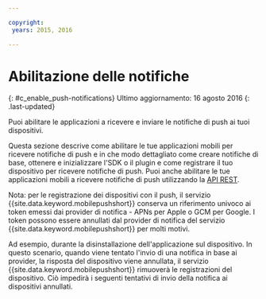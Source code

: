 ```yaml
---

copyright:
 years: 2015, 2016

---
```


# Abilitazione delle notifiche
{: #c_enable_push-notifications}
Ultimo aggiornamento: 16 agosto 2016
{: .last-updated}

Puoi abilitare le applicazioni a ricevere e inviare le notifiche di push ai tuoi dispositivi.

Questa sezione descrive come abilitare le tue applicazioni mobili per ricevere notifiche di push e in che modo dettagliato come creare notifiche di base, ottenere e inizializzare l'SDK o il plugin e come registrare il tuo dispositivo per ricevere notifiche di push. Puoi anche abilitare le tue applicazioni mobili a ricevere notifiche di push utilizzando la [API REST](t_restapi.html).

Nota: per le registrazione dei dispositivi con il push, il servizio {{site.data.keyword.mobilepushshort}} conserva un riferimento univoco ai token emessi dai provider di notifica -
APNs per Apple o GCM per Google. I token possono essere annullati dal provider di notifica del servizio {{site.data.keyword.mobilepushshort}} per molti motivi. 

Ad esempio, durante la disinstallazione dell'applicazione sul dispositivo. In questo scenario, quando viene tentato l'invio di una notifica in base ai provider, la risposta del dispositivo viene annullata, il servizio {{site.data.keyword.mobilepushshort}} rimuoverà le registrazioni del dispositivo. Ciò impedirà i seguenti tentativi di invio della notifica ai dispositivi annullati.
